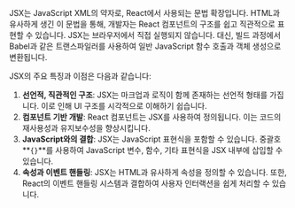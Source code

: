JSX는 JavaScript XML의 약자로, React에서 사용되는 문법 확장입니다. HTML과 유사하게 생긴 이 문법을 통해, 개발자는 React 컴포넌트의 구조를 쉽고 직관적으로 표현할 수 있습니다. JSX는 브라우저에서 직접 실행되지 않습니다. 대신, 빌드 과정에서 Babel과 같은 트랜스파일러를 사용하여 일반 JavaScript 함수 호출과 객체 생성으로 변환됩니다.

JSX의 주요 특징과 이점은 다음과 같습니다:

1. **선언적, 직관적인 구조**: JSX는 마크업과 로직이 함께 존재하는 선언적 형태를 가집니다. 이로 인해 UI 구조를 시각적으로 이해하기 쉽습니다.
2. **컴포넌트 기반 개발**: React 컴포넌트는 JSX를 사용하여 정의됩니다. 이는 코드의 재사용성과 유지보수성을 향상시킵니다.
3. **JavaScript와의 결합**: JSX는 JavaScript 표현식을 포함할 수 있습니다. 중괄호 **`{}`**를 사용하여 JavaScript 변수, 함수, 기타 표현식을 JSX 내부에 삽입할 수 있습니다.
4. **속성과 이벤트 핸들링**: JSX는 HTML과 유사하게 속성을 정의할 수 있습니다. 또한, React의 이벤트 핸들링 시스템과 결합하여 사용자 인터랙션을 쉽게 처리할 수 있습니다.